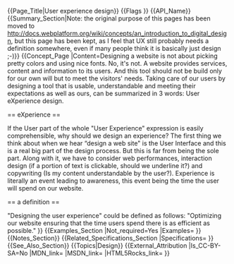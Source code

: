 {{Page_Title|User experience design}}
{{Flags
}}
{{API_Name}}
{{Summary_Section|Note: the original purpose of this pages has been moved to http://docs.webplatform.org/wiki/concepts/an_introduction_to_digital_design, but this page has been kept, as I feel that UX still probably needs a definition somewhere, even if many people think it is basically just design ;-)}}
{{Concept_Page
|Content=Designing a website is not about picking pretty colors and using nice fonts. No, it's not. A website provides services, content and information to its users. And this tool should not be build only for our own will but to meet the visitors' needs. Taking care of our users by designing a tool that is usable, understandable and meeting their expectations as well as ours, can be summarized in 3 words: User eXperience design.

== eXperience == 

If the User part of the whole "User Experience" expression is easily comprehensible, why should we design an experience? The first thing we think about when we hear “design a web site" is the User Interface and this is a real big part of the design process. But this is far from being the sole part. Along with it, we have to consider web performances, interaction design (if a portion of text is clickable, should we underline it?) and copywriting (Is my content understandable by the user?). Experience is literally an event leading to awareness, this event being the time the user will spend on our website.

== a definition == 

"Designing the user experience" could be defined as follows: "Optimizing our website ensuring that the time users spend there is as efficient as possible."
}}
{{Examples_Section
|Not_required=Yes
|Examples=
}}
{{Notes_Section}}
{{Related_Specifications_Section
|Specifications=
}}
{{See_Also_Section}}
{{Topics|Design}}
{{External_Attribution
|Is_CC-BY-SA=No
|MDN_link=
|MSDN_link=
|HTML5Rocks_link=
}}